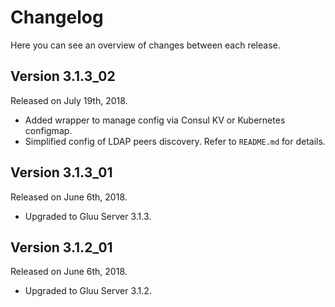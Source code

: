 # Changelog

Here you can see an overview of changes between each release.

## Version 3.1.3_02

Released on July 19th, 2018.

* Added wrapper to manage config via Consul KV or Kubernetes configmap.
* Simplified config of LDAP peers discovery. Refer to `README.md` for details.

## Version 3.1.3_01

Released on June 6th, 2018.

* Upgraded to Gluu Server 3.1.3.

## Version 3.1.2_01

Released on June 6th, 2018.

* Upgraded to Gluu Server 3.1.2.
